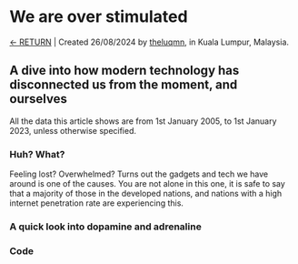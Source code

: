 # We are over stimulated

[← RETURN](https://theluqmn.github.io/blog) | Created 26/08/2024 by [theluqmn](https://github.com/theluqmn), in Kuala Lumpur, Malaysia.

## A dive into how modern technology has disconnected us from the moment, and ourselves

All the data this article shows are from 1st January 2005, to 1st January 2023, unless otherwise specified.

### Huh? What?

Feeling lost? Overwhelmed? Turns out the gadgets and tech we have around is one of the causes. You are not alone in this one, it is safe to say that a majority of those in the developed nations, and nations with a high internet penetration rate are experiencing this. 

### A quick look into dopamine and adrenaline

### Code
